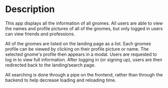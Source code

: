 # Description

This app displays all the information of all gnomes. All users are able to view the names and profile pictures of all of the gnomes, but only logged in users can view friends and professions.

All of the gnomes are listed on the landing page as a list. Each gnomes profile can be viewed by clicking on their profile picture or name. The selected gnome's profile then appears in a modal. Users are requested to log in to view full information. After logging in (or signing up), users are then redirected back to the landing/search page. 

All searching is done through a pipe on the frontend, rather than through the backend to help decrease loading and reloading time.


